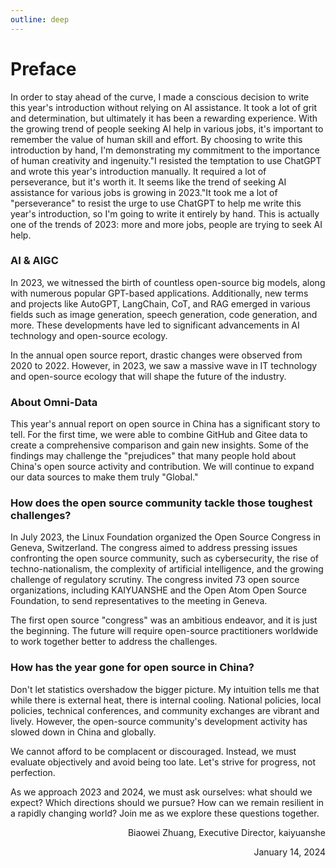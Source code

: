 ```yaml
---
outline: deep
---
```

# Preface

In order to stay ahead of the curve, I made a conscious decision to write this year's introduction without relying on AI assistance. It took a lot of grit and determination, but ultimately it has been a rewarding experience. With the growing trend of people seeking AI help in various jobs, it's important to remember the value of human skill and effort. By choosing to write this introduction by hand, I'm demonstrating my commitment to the importance of human creativity and ingenuity."I resisted the temptation to use ChatGPT and wrote this year's introduction manually. It required a lot of perseverance, but it's worth it. It seems like the trend of seeking AI assistance for various jobs is growing in 2023."It took me a lot of "perseverance" to resist the urge to use ChatGPT to help me write this year's introduction, so I'm going to write it entirely by hand. This is actually one of the trends of 2023: more and more jobs, people are trying to seek AI help.


### AI & AIGC

In 2023, we witnessed the birth of countless open-source big models, along with numerous popular GPT-based applications. Additionally, new terms and projects like AutoGPT, LangChain, CoT, and RAG emerged in various fields such as image generation, speech generation, code generation, and more. These developments have led to significant advancements in AI technology and open-source ecology. 

In the annual open source report, drastic changes were observed from 2020 to 2022. However, in 2023, we saw a massive wave in IT technology and open-source ecology that will shape the future of the industry.

### About Omni-Data

This year's annual report on open source in China has a significant story to tell. For the first time, we were able to combine GitHub and Gitee data to create a comprehensive comparison and gain new insights. Some of the findings may challenge the "prejudices" that many people hold about China's open source activity and contribution. We will continue to expand our data sources to make them truly "Global."

### How does the open source community tackle those toughest challenges?

In July 2023, the Linux Foundation organized the Open Source Congress in Geneva, Switzerland. The congress aimed to address pressing issues confronting the open source community, such as cybersecurity, the rise of techno-nationalism, the complexity of artificial intelligence, and the growing challenge of regulatory scrutiny. The congress invited 73 open source organizations, including KAIYUANSHE and the Open Atom Open Source Foundation, to send representatives to the meeting in Geneva.

The first open source "congress" was an ambitious endeavor, and it is just the beginning. The future will require open-source practitioners worldwide to work together better to address the challenges.

### How has the year gone for open source in China?

Don't let statistics overshadow the bigger picture. My intuition tells me that while there is external heat, there is internal cooling. National policies, local policies, technical conferences, and community exchanges are vibrant and lively. However, the open-source community's development activity has slowed down in China and globally. 

We cannot afford to be complacent or discouraged. Instead, we must evaluate objectively and avoid being too late. Let's strive for progress, not perfection.

As we approach 2023 and 2024, we must ask ourselves: what should we expect? Which directions should we pursue? How can we remain resilient in a rapidly changing world? Join me as we explore these questions together.

<div style="text-align: right;">
Biaowei Zhuang, Executive Director, kaiyuanshe 
    
January 14, 2024
</div>
